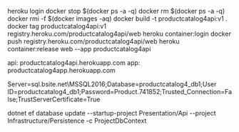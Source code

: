 heroku login
docker stop $(docker ps -a -q)
docker rm $(docker ps -a -q)
docker rmi -f $(docker images -aq)
docker build -t productcatalog4api:v1 .
docker tag productcatalog4api:v1 registry.heroku.com/productcatalog4api/web
heroku container:login
docker push registry.heroku.com/productcatalog4api/web
heroku container:release web --app productcatalog4api

api: productcatalog4api.herokuapp.com
app: productcatalog4app.herokuapp.com

Server=sql.bsite.net\\MSSQL2016;Database=productcatalog4_db1;User ID=productcatalog4_db1;Password=Product.741852;Trusted_Connection=False;TrustServerCertificate=True

dotnet ef database update --startup-project Presentation/Api --project Infrastructure/Persistence -c ProjectDbContext
